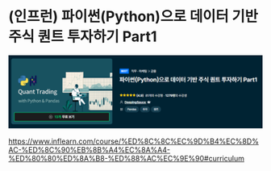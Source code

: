 # (인프런) 파이썬(Python)으로 데이터 기반 주식 퀀트 투자하기 Part1

![Logo](img/quanttrading.png)

https://www.inflearn.com/course/%ED%8C%8C%EC%9D%B4%EC%8D%AC-%ED%8C%90%EB%8B%A4%EC%8A%A4-%ED%80%80%ED%8A%B8-%ED%88%AC%EC%9E%90#curriculum
